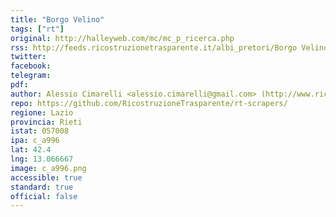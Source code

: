 ```yaml
---
title: "Borgo Velino"
tags: ["rt"]
original: http://halleyweb.com/mc/mc_p_ricerca.php
rss: http://feeds.ricostruzionetrasparente.it/albi_pretori/Borgo Velino_feed.xml
twitter: 
facebook: 
telegram: 
pdf: 
author: Alessio Cimarelli <alessio.cimarelli@gmail.com> (http://www.ricostruzionetrasparente.it)
repo: https://github.com/RicostruzioneTrasparente/rt-scrapers/
regione: Lazio
provincia: Rieti
istat: 057008
ipa: c_a996
lat: 42.4
lng: 13.066667
image: c_a996.png
accessible: true
standard: true
official: false
---
```

